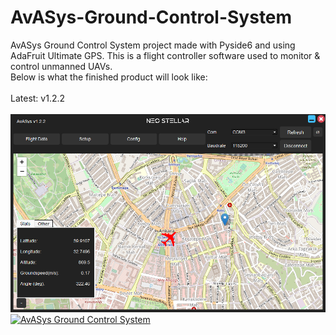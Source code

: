 # AvASys-Ground-Control-System
AvASys Ground Control System project made with Pyside6 and using AdaFruit Ultimate GPS. This is a flight controller software used to monitor & control unmanned UAVs.
<br>Below is what the finished product will look like:
<br>
<br>Latest: v1.2.2
<br>
<br>
<img src="v1.2.2.png">
[![AvASys Ground Control System]({v1.2.2.png})]({v1.2.2.m4} "AvASys v1.2.2")
